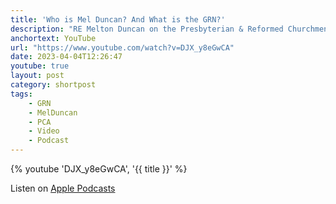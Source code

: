```yaml
---
title: 'Who is Mel Duncan? And What is the GRN?'
description: "RE Melton Duncan on the Presbyterian & Reformed Churchmen Podcast."
anchortext: YouTube
url: "https://www.youtube.com/watch?v=DJX_y8eGwCA"
date: 2023-04-04T12:26:47
youtube: true
layout: post
category: shortpost
tags:
    - GRN
    - MelDuncan
    - PCA
    - Video
    - Podcast
---
```


{% youtube 'DJX_y8eGwCA', '{{ title }}' %}

Listen on [Apple Podcasts](https://podcasts.apple.com/us/podcast/getting-to-know-mel-duncan-the-grn/id1658431714?i=1000607403840)
